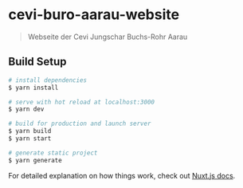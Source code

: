 # cevi-buro-aarau-website

> Webseite der Cevi Jungschar Buchs-Rohr Aarau

## Build Setup

```bash
# install dependencies
$ yarn install

# serve with hot reload at localhost:3000
$ yarn dev

# build for production and launch server
$ yarn build
$ yarn start

# generate static project
$ yarn generate
```

For detailed explanation on how things work, check out [Nuxt.js docs](https://nuxtjs.org).
